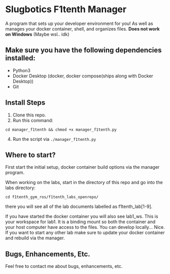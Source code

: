 # Slugbotics F1tenth Manager
A program that sets up your developer environment for you! As well as manages your docker container, shell, and organizes files. **Does not work on Windows** (Maybe wsl.. idk)

## Make sure you have the following dependencies installed:
- Python3
- Docker Desktop (docker, docker compose(ships along with Docker Desktop))
- Git

## Install Steps
1. Clone this repo.
2. Run this command:
```
cd manager_f1tenth && chmod +x manager_f1tenth.py
```
4. Run the script via ```./manager_f1tenth.py```

## Where to start?

First start the initial setup, docker container build options via the manager program.

When working on the labs, start in the directory of this repo and go into the labs directory:
```
cd f1tenth_gym_ros/f1tenth_labs_openrepo/
```
there you will see all of the lab documents labelled as f1tenth_lab[1-9].

If you have started the docker container you will also see lab1_ws. This is your workspace for lab1. It is a binding mount so both the container and your host computer have access to the files. You can develop locally... Nice. If you want to start any other lab make sure to update your docker container and rebuild via the manager.

## Bugs, Enhancements, Etc.
Feel free to contact me about bugs, enhancements, etc.
